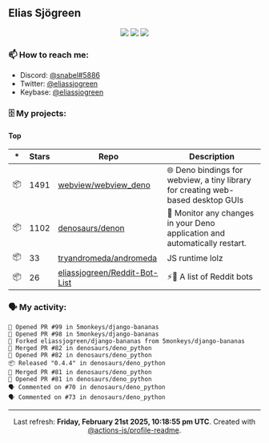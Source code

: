 ## Elias Sjögreen

<p align="center">
  <img src="https://img.shields.io/badge/🎂-dec. 2003-success" />
  <img src="https://img.shields.io/badge/🌎-Stockholm-informational" />
  <img src="https://img.shields.io/badge/👦-He/Him-informational" />
</p>

### 📫 How to reach me:

- Discord: [@snabel#5886](https://discord.com/users/267978757799673866)
- Twitter: [@eliassjogreen](https://twitter.com/eliassjogreen)
- Keybase: [@eliassjogreen](https://keybase.io/eliassjogreen)

### 🗄 My projects:

#### Top
|*|Stars|Repo|Description|
|---|---|---|---|
| 📦 | 1491 | [webview/webview_deno](https://github.com/webview/webview_deno) | 🌐 Deno bindings for webview, a tiny library for creating web-based desktop GUIs |
| 📦 | 1102 | [denosaurs/denon](https://github.com/denosaurs/denon) | 👀 Monitor any changes in your Deno application and automatically restart. |
| 📦 | 33 | [tryandromeda/andromeda](https://github.com/tryandromeda/andromeda) | JS runtime lolz |
| 📦 | 26 | [eliassjogreen/Reddit-Bot-List](https://github.com/eliassjogreen/Reddit-Bot-List) | ⚡️🤖 A list of Reddit bots |

### 🗣 My activity:

```
💪 Opened PR #99 in 5monkeys/django-bananas
💪 Opened PR #98 in 5monkeys/django-bananas
🍴 Forked eliassjogreen/django-bananas from 5monkeys/django-bananas
🎉 Merged PR #82 in denosaurs/deno_python
💪 Opened PR #82 in denosaurs/deno_python
📦 Released "0.4.4" in denosaurs/deno_python
🎉 Merged PR #81 in denosaurs/deno_python
💪 Opened PR #81 in denosaurs/deno_python
🗣 Commented on #70 in denosaurs/deno_python
🗣 Commented on #73 in denosaurs/deno_python
```

------------
<p align="center">Last refresh: <b>Friday, February 21st 2025, 10:18:55 pm UTC</b>. Created with <a href=https://github.com/marketplace/actions/profile-readme>@actions-js/profile-readme</a>.</p>
